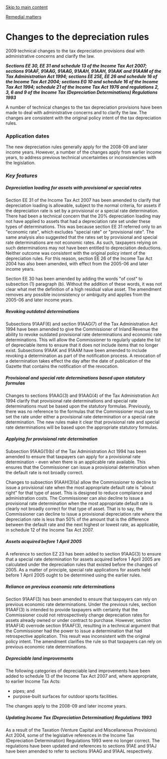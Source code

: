 [Skip to main content](#main-content-tt)

[Remedial matters](/new-legislation/act-articles/2009-34/remedial-matters "Remedial matters")

Changes to the depreciation rules
=================================

2009 technical changes to the tax depreciation provisions deal with administrative concerns and clarify the law.

_**Sections EE 30, EE 31 and schedule 13 of the Income Tax Act 2007; sections 91AAF, 91AAG, 91AAG, 91AAH, 91AAH, 91AAK and 91AAM of the Tax Administration Act 1994; sections EE 25E, EE 26 and schedule 16 of the Income Tax Act 2004; sections EG 10 and schedule 16 of the Income Tax Act 1994; schedule 21 of the Income Tax Act 1976 and regulations 2, 3, 6 and 9 of the Income Tax (Depreciation Determinations) Regulations 1993**_

A number of technical changes to the tax depreciation provisions have been made to deal with administrative concerns and to clarify the law. The changes are consistent with the original policy intent of the tax depreciation rules.

### Application dates

The new depreciation rules generally apply for the 2008-09 and later income years. However, a number of the changes apply from earlier income years, to address previous technical uncertainties or inconsistencies with the legislation.

### _Key features_

##### _Depreciation loading for assets with provisional or special rates_

Section EE 31 of the Income Tax Act 2007 has been amended to clarify that depreciation loading is allowable, subject to the normal criteria, for assets if the depreciation rate is set by a provisional or a special rate determination. There had been a technical concern that the 20% depreciation loading may not have applied to assets that had a depreciation rate set under these types of determinations. This was because section EE 31 referred only to an "economic rate", which excludes "special rate" or "provisional rate". The same analysis also suggested that the rates set by provisional and special rate determinations are not economic rates. As such, taxpayers relying on such determinations may not have been entitled to depreciation deductions. Neither outcome was consistent with the original policy intent of the depreciation rules. For this reason, section EE 26 of the Income Tax Act 2004 has also been amended, with effect from the 2005-06 and later income years. 

Section EE 30 has been amended by adding the words "of cost" to subsection (1) paragraph (b). Without the addition of these words, it was not clear what met the definition of a high residual value asset. The amendment removes any possible inconsistency or ambiguity and applies from the 2005-06 and later income years.

##### _Revoking outdated determinations_

Subsections 91AAF(6) and section 91AAG(7) of the Tax Administration Act 1994 have been amended to give the Commissioner of Inland Revenue the ability to revoke outdated provisional rate determinations and economic rate determinations. This will allow the Commissioner to regularly update the list of depreciable items to ensure that it does not include items that no longer exist. Subsections 91AAK and 91AAM have been amended to include revoking a determination as part of the notification process. A revocation of a determination takes effect the day after the date of publication of the Gazette that contains the notification of the revocation.

##### _Provisional and special rate determinations based upon statutory formulas_

Changes to sections 91AAG(3) and 91AAG(4) of the Tax Administration Act 1994 clarify that provisional rate determinations and special rate determinations must be based upon the statutory formulas. Previously, there was no reference to the formulas that the Commissioner must use to set the rate under either a provisional rate determination or a special rate determination. The new rules make it clear that provisional rate and special rate determinations will be based upon the appropriate statutory formulas.

##### _Applying for provisional rate determination_

Subsection 91AAG(1)(b) of the Tax Administration Act 1994 has been amended to ensure that taxpayers can apply for a provisional rate determination - even when there is an applicable rate available. This ensures that the Commissioner can issue a provisional determination when the default rate is not broadly correct.

Changes to subsection 91AAH(3)(a) allow the Commissioner to decline to issue a provisional rate when the most appropriate default rate is "about right" for that type of asset. This is designed to reduce compliance and administration costs. The Commissioner can also decline to issue a provisional rate determination when the most appropriate default rate is clearly not broadly correct for that type of asset. That is to say, the Commissioner can decline to issue a provisional depreciation rate where the depreciation rate is less than 50% of the amount that is the difference between the default rate and the next highest or lowest rate, as applicable, in schedule 12 of the Income Tax Act 2007.

##### _Assets acquired before 1 April 2005_

A reference to section EZ 23 has been added to section 91AAG(3) to ensure that a special rate determination for assets acquired before 1 April 2005 are calculated under the depreciation rules that existed before the changes of 2005. As a matter of principle, special rate applications for assets held before 1 April 2005 ought to be determined using the earlier rules.

##### _Reliance on previous economic rate determinations_

Section 91AAF(3) has been amended to ensure that taxpayers can rely on previous economic rate determinations. Under the previous rules, section 91AAF(3) is intended to provide taxpayers with certainty that the Commissioner could not retrospectively change depreciation rates for assets already owned or under contract to purchase. However, section 91AAF(4) overrode section 91AAF(3), resulting in a technical argument that the Commissioner had the power to issue a determination that had retrospective application. This result was inconsistent with the original policy intent. The amendment clarifies the rule so that taxpayers can rely on previous economic rate determinations.

##### _Depreciable land improvements_

The following categories of depreciable land improvements have been added to schedule 13 of the Income Tax Act 2007 and, where appropriate, to earlier Income Tax Acts:

*   pipes; and
*   purpose-built surfaces for outdoor sports facilities.

The changes apply to the 2008-09 and later income years.

##### _Updating Income Tax (Depreciation Determination) Regulations 1993_

As a result of the Taxation (Venture Capital and Miscellaneous Provisions) Act 2004, some of the legislative references in the Income Tax (Depreciation Determination) Regulations 1993 were no longer correct. The regulations have been updated and references to sections 91AE and 91AJ have been amended to refer to sections 91AAG and 91AAL respectively.